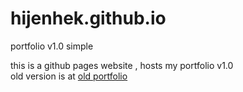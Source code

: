 # hijenhek.github.io
portfolio v1.0 simple


this is a github pages website , hosts my portfolio v1.0 <br>
old version is at [old portfolio](https://github.com/HijenHEK/hijenhek.github.io.v0)
